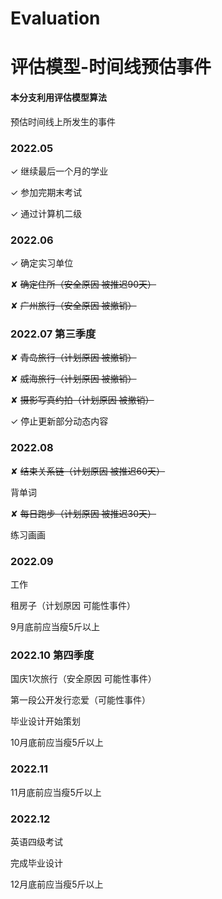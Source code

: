 # Evaluation 

# 评估模型-时间线预估事件

#### 本分支利用评估模型算法

预估时间线上所发生的事件

### 2022.05 

✓ 继续最后一个月的学业

✓ 参加完期末考试

✓ 通过计算机二级

### 2022.06

✓ 确定实习单位

✘ ~~确定住所（安全原因 被推迟90天）~~

✘ ~~广州旅行（安全原因 被撤销）~~

### 2022.07 第三季度

✘ ~~青岛旅行（计划原因 被撤销）~~

✘ ~~威海旅行（计划原因 被撤销）~~

✘ ~~摄影写真约拍（计划原因 被撤销）~~

✓ 停止更新部分动态内容

### 2022.08

✘ ~~结束关系链（计划原因 被推迟60天）~~

背单词

✘ ~~每日跑步（计划原因 被推迟30天）~~

练习画画

### 2022.09

工作

租房子（计划原因 可能性事件）

9月底前应当瘦5斤以上

### 2022.10 第四季度

国庆1次旅行（安全原因 可能性事件）

第一段公开发行恋爱（可能性事件）

毕业设计开始策划

10月底前应当瘦5斤以上

### 2022.11

11月底前应当瘦5斤以上

### 2022.12

英语四级考试

完成毕业设计

12月底前应当瘦5斤以上
